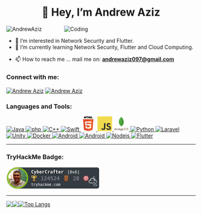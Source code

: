 # <h1 align="center">👋 Hey, I’m Andrew Aziz</h1>

<!-- <img align="right" alt="Coding" width="250" src="https://user-images.githubusercontent.com/74116427/220767152-3953ea82-ea2e-4c3f-8ff5-9e36cb276ec6.gif"> -->

<img align="right" alt="Coding" width="350" src="https://github.com/Andrewaziz99/Andrewaziz99/assets/74116427/2892cac5-a30c-4020-a3f0-ad60308e9ae8">




<p align="left"><img src="https://komarev.com/ghpvc/?username=Andrewaziz99&label=Profile%20views&color=0e75b6&style=flat" alt="AndrewAziz"/> </p>

- 👀 I’m interested in Network Security and Flutter.
- 🌱 I’m currently learning Network Security, Flutter and Cloud Computing.
<!-- - 💞️ I’m looking to collaborate on Mobile iOS or Android Project -->
- 📫 How to reach me ... mail me on: **andrewaziz097@gmail.com**


<h3 align="left">Connect with me:</h3>


<p align="left">
<a href="https://www.linkedin.com/in/andrew-michel-345a21280/" target="blank"><img align="center" src="https://raw.githubusercontent.com/rahuldkjain/github-profile-readme-generator/master/src/images/icons/Social/linked-in-alt.svg" alt="Andrew Aziz" height="30" width="40" /></a>
<a href="https://www.facebook.com/AndrewAziz20/" target="blank"><img align="center" src="https://raw.githubusercontent.com/rahuldkjain/github-profile-readme-generator/master/src/images/icons/Social/facebook.svg" alt="Andrew Aziz" height="30" width="40" /></a>
</p>


<h3 align="left">Languages and Tools:</h3>




<p align="left"> <a href="https://user-images.githubusercontent.com/74116427/220764912-8e608a0c-10a6-49de-8837-200304f6bfcf.png" target="_blank"> <img src="https://user-images.githubusercontent.com/74116427/220764912-8e608a0c-10a6-49de-8837-200304f6bfcf.png" alt="Java" width="40" height="40"/> </a> <a href="https://user-images.githubusercontent.com/74116427/220765396-b4d4c071-303c-487d-95f5-69415f595cd5.png" target="_blank" rel="noreferrer"> <img src="https://user-images.githubusercontent.com/74116427/220765396-b4d4c071-303c-487d-95f5-69415f595cd5.png" alt="php" width="40" height="40"/> </a> <a href="https://user-images.githubusercontent.com/74116427/220765756-35b52eef-8712-4350-bc17-e523910ee7fc.png" target="_blank" rel="noreferrer"> <img src="https://user-images.githubusercontent.com/74116427/220765756-35b52eef-8712-4350-bc17-e523910ee7fc.png" alt="C++" width="40" height="40"/> </a> <a href="https://www.swift.com/" target="_blank" rel="noreferrer"> <img src="https://user-images.githubusercontent.com/74116427/220766303-5cfe8af5-e832-4625-a043-4da563406b59.png" alt="Swift" width="40" height="40"/> </a> <a href="https://www.w3.org/html/" target="_blank" rel="noreferrer"> <img src="https://raw.githubusercontent.com/devicons/devicon/master/icons/html5/html5-original-wordmark.svg" alt="html5" width="40" height="40"/> </a>  <a href="https://developer.mozilla.org/en-US/docs/Web/JavaScript" target="_blank" rel="noreferrer"> <img src="https://raw.githubusercontent.com/devicons/devicon/master/icons/javascript/javascript-original.svg" alt="javascript" width="40" height="40"/> </a> <a href="https://www.mongodb.com/" target="_blank" rel="noreferrer"> <img src="https://raw.githubusercontent.com/devicons/devicon/master/icons/mongodb/mongodb-original-wordmark.svg" alt="mongodb" width="40" height="40"/> </a> <a href="https://www.python.org/" target="_blank" rel="noreferrer"> <img src="https://user-images.githubusercontent.com/74116427/221379208-b1ede152-a9bf-4d76-a225-9c7329736053.png" alt="Python" width="40" height="40"/> </a> <a href="https://laravel.com/" target="_blank" rel="noreferrer"> <img src="https://user-images.githubusercontent.com/74116427/221381228-1b8bd4c8-d1ff-445b-9547-f20f2583daae.svg" alt="Laravel" width="40" height="40"/> </a> <a href="https://unity.com/" target="_blank" rel="noreferrer"> <img src="https://user-images.githubusercontent.com/74116427/221381290-d7b671bd-d367-4cf9-a61e-b110da9fd970.png" alt="Unity" width="40" height="40"/> </a> <a href="https://www.docker.com/" target="_blank" rel="noreferrer"> <img src="https://user-images.githubusercontent.com/74116427/221381369-d403ee5b-4a55-4b1a-9720-bfe1073cdfa1.png" alt="Docker" width="40" height="40"/> </a> <a href="https://www.android.com/" target="_blank" rel="noreferrer"> <img src="https://user-images.githubusercontent.com/74116427/221381397-98ab4cff-67c5-4902-980e-a636b05fa355.png" alt="Android" width="40" height="40"/> </a> <a href="https://socket.io/" target="_blank" rel="noreferrer"> <img src="https://user-images.githubusercontent.com/74116427/224559008-f97cc0d6-6329-421c-80e7-aeb485b6858f.svg" alt="Android" width="40" height="40"/> </a> <a href="https://nodejs.org/en" target="_blank" rel="noreferrer"> <img src="https://cdn-icons-png.flaticon.com/128/919/919825.png" alt="Nodejs" width="40" height="40"/> </a> <a href="https://flutter.dev/" target="_blank" rel="noreferrer"> <img src="https://storage.googleapis.com/cms-storage-bucket/ec64036b4eacc9f3fd73.svg" alt="Flutter" width="80" height="80"/></a> </p>




<hr>

<h3 align="left">TryHackMe Badge:</h3>


![tryhackme stats](https://raw.githubusercontent.com/Andrewaziz99/Andrewaziz99/master/assets/thm_propic.png)

<hr>

<img align="left" src="https://github-readme-stats.vercel.app/api?username=Andrewaziz99">

<img align="left" src="https://github-readme-streak-stats.herokuapp.com/?user=Andrewaziz99"/>

[![Top Langs](https://github-readme-stats.vercel.app/api/top-langs/?username=Andrewaziz99&hide_progress=true)](https://github.com/anuraghazra/github-readme-stats)





<!---
Andrewaziz99/Andrewaziz99 is a ✨ special ✨ repository because its `README.md` (this file) appears on your GitHub profile.
You can click the Preview link to take a look at your changes.
--->
